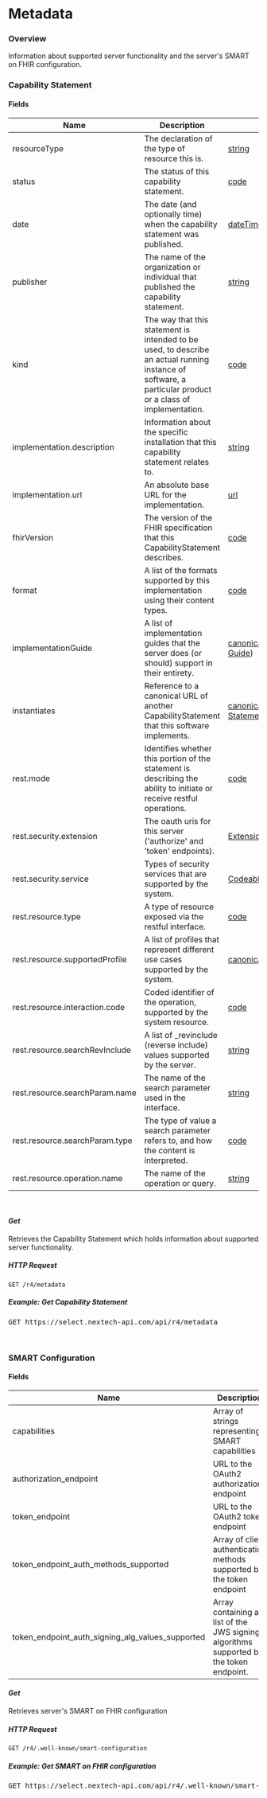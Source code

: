 # Metadata

### Overview

Information about supported server functionality and the server's SMART on FHIR configuration.

### Capability Statement

#### Fields

| Name                           | Description                                                                                                                                                | Type                                                                                                                                            |
| ------------------------------ | ---------------------------------------------------------------------------------------------------------------------------------------------------------- | ----------------------------------------------------------------------------------------------------------------------------------------------- |
| resourceType                   | The declaration of the type of resource this is.                                                                                                           | [string](https://www.hl7.org/fhir/R4/datatypes.html#string)                                                                                     |
| status                         | The status of this capability statement.                                                                                                                   | [code](https://www.hl7.org/fhir/R4/datatypes.html#code)                                                                                         |
| date                           | The date (and optionally time) when the capability statement was published.                                                                                | [dateTime](https://www.hl7.org/fhir/R4/datatypes.html#dateTime)                                                                                 |
| publisher                      | The name of the organization or individual that published the capability statement.                                                                        | [string](https://www.hl7.org/fhir/R4/datatypes.html#string)                                                                                     |
| kind                           | The way that this statement is intended to be used, to describe an actual running instance of software, a particular product or a class of implementation. | [code](https://www.hl7.org/fhir/R4/datatypes.html#code)                                                                                         |
| implementation.description     | Information about the specific installation that this capability statement relates to.                                                                     | [string](https://www.hl7.org/fhir/R4/datatypes.html#string)                                                                                     |
| implementation.url             | An absolute base URL for the implementation.                                                                                                               | [url](https://www.hl7.org/fhir/R4/datatypes.html#url)                                                                                           |
| fhirVersion                    | The version of the FHIR specification that this CapabilityStatement describes.                                                                             | [code](https://www.hl7.org/fhir/R4/datatypes.html#code)                                                                                         |
| format                         | A list of the formats supported by this implementation using their content types.                                                                          | [code](https://www.hl7.org/fhir/R4/datatypes.html#code)                                                                                         |
| implementationGuide            | A list of implementation guides that the server does (or should) support in their entirety.                                                                | [canonical](https://www.hl7.org/fhir/R4/datatypes.html#canonical)([Implementation Guide](https://www.hl7.org/fhir/R4/implementationguide.html)) |
| instantiates                   | Reference to a canonical URL of another CapabilityStatement that this software implements.                                                                 | [canonical](https://www.hl7.org/fhir/R4/datatypes.html#canonical)([Capabiliy Statement](https://www.hl7.org/fhir/R4/capabilitystatement.html))  |
| rest.mode                      | Identifies whether this portion of the statement is describing the ability to initiate or receive restful operations.                                      | [code](https://www.hl7.org/fhir/R4/datatypes.html#code)                                                                                         |
| rest.security.extension        | The oauth uris for this server ('authorize' and 'token' endpoints).                                                                                        | [Extension](https://www.hl7.org/fhir/R4/extensibility.html#Extension)                                                                           |
| rest.security.service          | Types of security services that are supported by the system.                                                                                               | [CodeableConcept](https://www.hl7.org/fhir/R4/datatypes.html#CodeableConcept)                                                                   |
| rest.resource.type             | A type of resource exposed via the restful interface.                                                                                                      | [code](https://www.hl7.org/fhir/R4/datatypes.html#code)                                                                                         |
| rest.resource.supportedProfile | A list of profiles that represent different use cases supported by the system.                                                                             | [canonical](https://www.hl7.org/fhir/R4/datatypes.html#canonical)([StructureDefinition](https://www.hl7.org/fhir/R4/structuredefinition.html))  |
| rest.resource.interaction.code | Coded identifier of the operation, supported by the system resource.                                                                                       | [code](https://www.hl7.org/fhir/R4/datatypes.html#code)                                                                                         |
| rest.resource.searchRevInclude | A list of \_revinclude (reverse include) values supported by the server.                                                                                   | [string](https://www.hl7.org/fhir/R4/datatypes.html#string)                                                                                     |
| rest.resource.searchParam.name | The name of the search parameter used in the interface.                                                                                                    | [string](https://www.hl7.org/fhir/R4/datatypes.html#string)                                                                                     |
| rest.resource.searchParam.type | The type of value a search parameter refers to, and how the content is interpreted.                                                                        | [code](https://www.hl7.org/fhir/R4/datatypes.html#code)                                                                                         |
| rest.resource.operation.name   | The name of the operation or query.                                                                                                                        | [string](https://www.hl7.org/fhir/R4/datatypes.html#string)                                                                                     |

&nbsp;

#### _Get_

Retrieves the Capability Statement which holds information about supported server functionality.

##### HTTP Request

`GET /r4/metadata`

##### Example: Get Capability Statement

<pre class="center-column">
GET https://select.nextech-api.com/api/r4/metadata
</pre>

&nbsp;

### SMART Configuration

#### Fields

| Name                                             | Description                                                                            | Type                                                        |
| ------------------------------------------------ | -------------------------------------------------------------------------------------- | ----------------------------------------------------------- |
| capabilities                                     | Array of strings representing SMART capabilities                                       | [string](https://www.hl7.org/fhir/R4/datatypes.html#string) |
| authorization_endpoint                           | URL to the OAuth2 authorization endpoint                                               | [url](https://www.hl7.org/fhir/R4/datatypes.html#url)       |
| token_endpoint                                   | URL to the OAuth2 token endpoint                                                       | [url](https://www.hl7.org/fhir/R4/datatypes.html#url)       |
| token_endpoint_auth_methods_supported            | Array of client authentication methods supported by the token endpoint                 | [string](https://www.hl7.org/fhir/R4/datatypes.html#string) |
| token_endpoint_auth_signing_alg_values_supported | Array containing a list of the JWS signing algorithms supported by the token endpoint. | [string](https://www.hl7.org/fhir/R4/datatypes.html#string) |

#### _Get_

Retrieves server's SMART on FHIR configuration

##### HTTP Request

`GET /r4/.well-known/smart-configuration`

##### Example: Get SMART on FHIR configuration

<pre class="center-column">
GET https://select.nextech-api.com/api/r4/.well-known/smart-configuration
</pre>

&nbsp;
